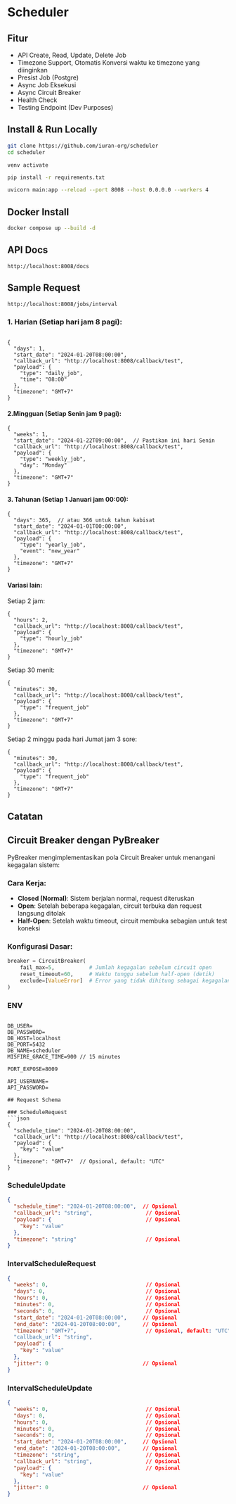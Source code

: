 # Scheduler

## Fitur
 - API Create, Read, Update, Delete Job
 - Timezone Support, Otomatis Konversi waktu ke timezone yang diinginkan
 - Presist Job (Postgre)
 - Async Job Eksekusi
 - Async Circuit Breaker
 - Health Check
 - Testing Endpoint  (Dev Purposes)

## Install & Run Locally


```bash
git clone https://github.com/iuran-org/scheduler
cd scheduler
```
```
venv activate
```

```bash
pip install -r requirements.txt
```
```bash
uvicorn main:app --reload --port 8008 --host 0.0.0.0 --workers 4
```

## Docker Install
```bash
docker compose up --build -d 
```

## API Docs
```
http://localhost:8008/docs
```

## Sample Request

```
http://localhost:8008/jobs/interval
```

### 1. Harian (Setiap hari jam 8 pagi):

```

{
  "days": 1,
  "start_date": "2024-01-20T08:00:00",
  "callback_url": "http://localhost:8008/callback/test",
  "payload": {
    "type": "daily_job",
    "time": "08:00"
  },
  "timezone": "GMT+7"
}
```

#### 2.Mingguan (Setiap Senin jam 9 pagi):

```
{
  "weeks": 1,
  "start_date": "2024-01-22T09:00:00",  // Pastikan ini hari Senin
  "callback_url": "http://localhost:8008/callback/test",
  "payload": {
    "type": "weekly_job",
    "day": "Monday"
  },
  "timezone": "GMT+7"
}
```

#### 3. Tahunan (Setiap 1 Januari jam 00:00):
```
{
  "days": 365,  // atau 366 untuk tahun kabisat
  "start_date": "2024-01-01T00:00:00",
  "callback_url": "http://localhost:8008/callback/test",
  "payload": {
    "type": "yearly_job",
    "event": "new_year"
  },
  "timezone": "GMT+7"
}
```

#### Variasi lain:

Setiap 2 jam:
```
{
  "hours": 2,
  "callback_url": "http://localhost:8008/callback/test",
  "payload": {
    "type": "hourly_job"
  },
  "timezone": "GMT+7"
}
```

Setiap 30 menit:
```
{
  "minutes": 30,
  "callback_url": "http://localhost:8008/callback/test",
  "payload": {
    "type": "frequent_job"
  },
  "timezone": "GMT+7"
}
```

Setiap 2 minggu pada hari Jumat jam 3 sore:
```
{
  "minutes": 30,
  "callback_url": "http://localhost:8008/callback/test",
  "payload": {
    "type": "frequent_job"
  },
  "timezone": "GMT+7"
}
```


## Catatan

## Circuit Breaker dengan PyBreaker

PyBreaker mengimplementasikan pola Circuit Breaker untuk menangani kegagalan sistem:

### Cara Kerja:
- **Closed (Normal)**: Sistem berjalan normal, request diteruskan
- **Open**: Setelah beberapa kegagalan, circuit terbuka dan request langsung ditolak
- **Half-Open**: Setelah waktu timeout, circuit membuka sebagian untuk test koneksi

### Konfigurasi Dasar:
```python
breaker = CircuitBreaker(
    fail_max=5,           # Jumlah kegagalan sebelum circuit open
    reset_timeout=60,     # Waktu tunggu sebelum half-open (detik)
    exclude=[ValueError]  # Error yang tidak dihitung sebagai kegagalan
)
```

### ENV

```

DB_USER=
DB_PASSWORD=
DB_HOST=localhost
DB_PORT=5432
DB_NAME=scheduler
MISFIRE_GRACE_TIME=900 // 15 minutes

PORT_EXPOSE=8009

API_USERNAME=
API_PASSWORD=

## Request Schema

### ScheduleRequest
```json
{
  "schedule_time": "2024-01-20T08:00:00",  
  "callback_url": "http://localhost:8008/callback/test",
  "payload": {
    "key": "value"
  },
  "timezone": "GMT+7"  // Opsional, default: "UTC"
}
```

### ScheduleUpdate
```json
{
  "schedule_time": "2024-01-20T08:00:00",  // Opsional
  "callback_url": "string",                 // Opsional
  "payload": {                              // Opsional
    "key": "value"
  },
  "timezone": "string"                      // Opsional
}
```

### IntervalScheduleRequest
```json
{
  "weeks": 0,                               // Opsional
  "days": 0,                                // Opsional
  "hours": 0,                               // Opsional
  "minutes": 0,                             // Opsional
  "seconds": 0,                             // Opsional
  "start_date": "2024-01-20T08:00:00",     // Opsional
  "end_date": "2024-01-20T08:00:00",       // Opsional
  "timezone": "GMT+7",                      // Opsional, default: "UTC"
  "callback_url": "string",
  "payload": {
    "key": "value"
  },
  "jitter": 0                              // Opsional
}
```

### IntervalScheduleUpdate
```json
{
  "weeks": 0,                               // Opsional
  "days": 0,                                // Opsional
  "hours": 0,                               // Opsional
  "minutes": 0,                             // Opsional
  "seconds": 0,                             // Opsional
  "start_date": "2024-01-20T08:00:00",     // Opsional
  "end_date": "2024-01-20T08:00:00",       // Opsional
  "timezone": "string",                     // Opsional
  "callback_url": "string",                 // Opsional
  "payload": {                              // Opsional
    "key": "value"
  },
  "jitter": 0                              // Opsional
}
```
